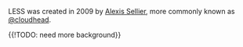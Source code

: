 LESS was created in 2009 by <a href="https://github.com/cloudhead">Alexis Sellier</a>, more commonly known as <a href="https://twitter.com/cloudhead">@cloudhead</a>.

{{!TODO: need more background}}